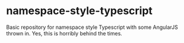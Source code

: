 # namespace-style-typescript

Basic repository for namespace style Typescript with some AngularJS thrown in.
Yes, this is horribly behind the times.

